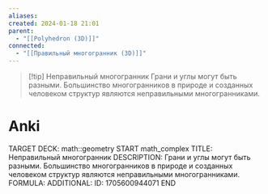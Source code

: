```yaml
---
aliases: 
created: 2024-01-18 21:01
parent:
  - "[[Polyhedron (3D)]]"
connected:
  - "[[Правильный многогранник (3D)]]"
---
```



> [!tip] Неправильный многогранник
> Грани и углы могут быть разными. Большинство многогранников в природе и созданных человеком структур являются неправильными многогранниками.


# Anki
TARGET DECK: math::geometry 
START
math_complex
TITLE: Неправильный многогранник
DESCRIPTION: Грани и углы могут быть разными. Большинство многогранников в природе и созданных человеком структур являются неправильными многогранниками.
FORMULA: 
ADDITIONAL:
ID: 1705600944071
END













